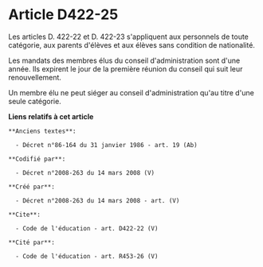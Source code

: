 # Article D422-25

Les articles D. 422-22 et D. 422-23 s'appliquent aux personnels de toute catégorie, aux parents d'élèves et aux élèves sans
condition de nationalité. 

Les mandats des membres élus du conseil d'administration sont d'une année. Ils expirent le jour de la première réunion du
conseil qui suit leur renouvellement. 

Un membre élu ne peut siéger au conseil d'administration qu'au titre d'une seule catégorie.

**Liens relatifs à cet article**

	**Anciens textes**:

	  - Décret n°86-164 du 31 janvier 1986 - art. 19 (Ab)

	**Codifié par**:

	  - Décret n°2008-263 du 14 mars 2008 (V)

	**Créé par**:

	  - Décret n°2008-263 du 14 mars 2008 - art. (V)

	**Cite**:

	  - Code de l'éducation - art. D422-22 (V)

	**Cité par**:

	  - Code de l'éducation - art. R453-26 (V)
